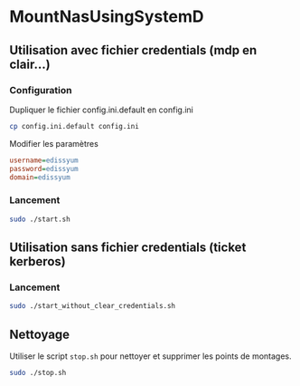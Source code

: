 # MountNasUsingSystemD

## Utilisation avec fichier credentials (mdp en clair...)

### Configuration

Dupliquer le fichier config.ini.default en config.ini 

```bash
cp config.ini.default config.ini
```

Modifier les paramètres 
```ini
username=edissyum
password=edissyum
domain=edissyum
```

### Lancement

```bash
sudo ./start.sh
```

## Utilisation sans fichier credentials (ticket kerberos)

### Lancement

```bash
sudo ./start_without_clear_credentials.sh
```

## Nettoyage

Utiliser le script `stop.sh` pour nettoyer et supprimer les points de montages.

```bash
sudo ./stop.sh
```
